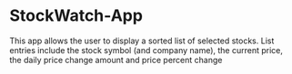 # StockWatch-App
This app allows the user to display a sorted list of selected stocks. List entries include the stock symbol (and company name), the current price, the daily price change amount and price percent change
